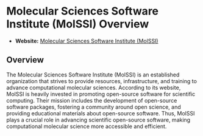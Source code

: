 # Molecular Sciences Software Institute (MolSSI) Overview

- **Website:** [Molecular Sciences Software Institute (MolSSI)](https://molssi.org/)

## Overview

The Molecular Sciences Software Institute (MolSSI) is an established organization that strives to provide resources, infrastructure, and training to advance computational molecular sciences. According to its website, MolSSI is heavily invested in promoting open-source software for scientific computing. Their mission includes the development of open-source software packages, fostering a community around open science, and providing educational materials about open-source software. Thus, MolSSI plays a crucial role in advancing scientific open-source software, making computational molecular science more accessible and efficient.
